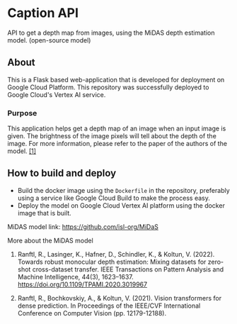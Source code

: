 
# Caption API

API to get a depth map from images, using the MiDAS depth estimation model. (open-source model)

## About
This is a Flask based web-application that is developed for deployment on Google Cloud Platform. This repository was successfully deployed to Google Cloud's Vertex AI service.
### Purpose
This application helps get a depth map of an image when an input image is given. The brightness of the image pixels will tell about the depth of the image. For more information, please refer to the paper of the authors of the model. [[1]](https://doi.org/10.1109/TPAMI.2020.3019967)

## How to build and deploy
- Build the docker image using the `Dockerfile` in the repository, preferably using a service like Google Cloud Build to make the process easy. 
- Deploy the model on Google Cloud Vertex AI platform using the docker image that is built.

MiDAS model link:
https://github.com/isl-org/MiDaS

More about the MiDAS model

1. Ranftl, R., Lasinger, K., Hafner, D., Schindler, K., & Koltun, V. (2022). Towards robust monocular depth estimation: Mixing datasets for zero-shot cross-dataset transfer. IEEE Transactions on Pattern Analysis and Machine Intelligence, 44(3), 1623–1637. https://doi.org/10.1109/TPAMI.2020.3019967

2. Ranftl, R., Bochkovskiy, A., & Koltun, V. (2021). Vision transformers for dense prediction. In Proceedings of the IEEE/CVF International Conference on Computer Vision (pp. 12179-12188).
